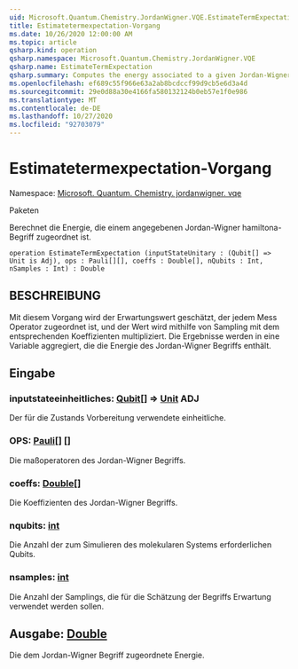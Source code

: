 ```yaml
---
uid: Microsoft.Quantum.Chemistry.JordanWigner.VQE.EstimateTermExpectation
title: Estimatetermexpectation-Vorgang
ms.date: 10/26/2020 12:00:00 AM
ms.topic: article
qsharp.kind: operation
qsharp.namespace: Microsoft.Quantum.Chemistry.JordanWigner.VQE
qsharp.name: EstimateTermExpectation
qsharp.summary: Computes the energy associated to a given Jordan-Wigner Hamiltonian term
ms.openlocfilehash: ef689c55f966e63a2ab8bcdccf99d9cb5e6d3a4d
ms.sourcegitcommit: 29e0d88a30e4166fa580132124b0eb57e1f0e986
ms.translationtype: MT
ms.contentlocale: de-DE
ms.lasthandoff: 10/27/2020
ms.locfileid: "92703079"
---
```

# <a name="estimatetermexpectation-operation"></a>Estimatetermexpectation-Vorgang

Namespace: [Microsoft. Quantum. Chemistry. jordanwigner. vqe](xref:Microsoft.Quantum.Chemistry.JordanWigner.VQE)

Paketen [](https://nuget.org/packages/)


Berechnet die Energie, die einem angegebenen Jordan-Wigner hamiltona-Begriff zugeordnet ist.

```qsharp
operation EstimateTermExpectation (inputStateUnitary : (Qubit[] => Unit is Adj), ops : Pauli[][], coeffs : Double[], nQubits : Int, nSamples : Int) : Double
```


## <a name="description"></a>BESCHREIBUNG

Mit diesem Vorgang wird der Erwartungswert geschätzt, der jedem Mess Operator zugeordnet ist, und der Wert wird mithilfe von Sampling mit dem entsprechenden Koeffizienten multipliziert.
Die Ergebnisse werden in eine Variable aggregiert, die die Energie des Jordan-Wigner Begriffs enthält.

## <a name="input"></a>Eingabe

### <a name="inputstateunitary--qubit--unit-adj"></a>inputstateeinheitliches: [Qubit](xref:microsoft.quantum.lang-ref.qubit)[] => [Unit](xref:microsoft.quantum.lang-ref.unit) ADJ

Der für die Zustands Vorbereitung verwendete einheitliche.


### <a name="ops--pauli"></a>OPS: [Pauli](xref:microsoft.quantum.lang-ref.pauli)[] []

Die maßoperatoren des Jordan-Wigner Begriffs.


### <a name="coeffs--double"></a>coeffs: [Double](xref:microsoft.quantum.lang-ref.double)[]

Die Koeffizienten des Jordan-Wigner Begriffs.


### <a name="nqubits--int"></a>nqubits: [int](xref:microsoft.quantum.lang-ref.int)

Die Anzahl der zum Simulieren des molekularen Systems erforderlichen Qubits.


### <a name="nsamples--int"></a>nsamples: [int](xref:microsoft.quantum.lang-ref.int)

Die Anzahl der Samplings, die für die Schätzung der Begriffs Erwartung verwendet werden sollen.



## <a name="output--double"></a>Ausgabe: [Double](xref:microsoft.quantum.lang-ref.double)

Die dem Jordan-Wigner Begriff zugeordnete Energie.